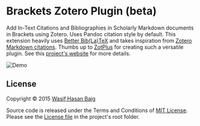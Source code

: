 # Brackets Zotero Plugin (beta)

Add In-Text Citations and Bibliographies in Scholarly Markdown documents in Brackets using Zotero. Uses Pandoc citation style by default. This extension heavily uses [Better Bib(La)TeX][1] and takes inspiration from [Zotero Markdown citations][3]. Thumbs up to [ZotPlus][2] for creating such a versatile plugin. See this [project's website][7] for more details.

![Demo][gif]

## License

Copyright &copy; 2015 [Wasif Hasan Baig][4]

Source code is released under the Terms and Conditions of [MIT License][5]. Please see the [License file][6] in the project's root folder.


[gif]: https://raw.githubusercontent.com/baig/brackets-zotero/master/demo.gif
[1]: https://github.com/ZotPlus/zotero-better-bibtex
[2]: https://github.com/ZotPlus
[3]: https://atom.io/packages/zotero-citations
[4]: https://twitter.com/wasifhasanbaig
[5]: http://opensource.org/licenses/MIT
[6]: https://github.com/baig/brackets-zotero/blob/master/LICENSE.txt
[7]: http://baig.github.io/brackets-zotero/

